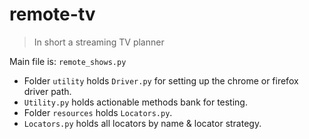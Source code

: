 # remote-tv

>In short a streaming TV planner  

Main file is: `remote_shows.py`  

- Folder `utility` holds `Driver.py` for setting up the chrome or firefox driver path.
- `Utility.py` holds actionable methods bank for testing.
- Folder `resources` holds `Locators.py`.
- `Locators.py` holds all locators by name & locator strategy.  
